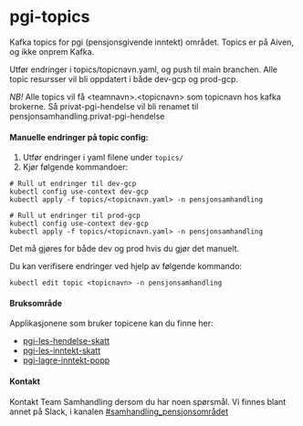 # pgi-topics
Kafka topics for pgi (pensjonsgivende inntekt) området. Topics er på Aiven, og ikke onprem Kafka.

Utfør endringer i topics/topicnavn.yaml, og push til main branchen. 
Alle topic resursser vil bli oppdatert i både dev-gcp og prod-gcp.

_*NB!*_ Alle topics vil få \<teamnavn>.\<topicnavn> som topicnavn hos kafka brokerne. 
Så privat-pgi-hendelse vil bli renamet til pensjonsamhandling.privat-pgi-hendelse

#### Manuelle endringer på topic config:
1. Utfør endringer i yaml filene under `topics/` 
2. Kjør følgende kommandoer:

```
# Rull ut endringer til dev-gcp
kubectl config use-context dev-gcp
kubectl apply -f topics/<topicnavn.yaml> -n pensjonsamhandling

# Rull ut endringer til prod-gcp
kubectl config use-context dev-gcp
kubectl apply -f topics/<topicnavn.yaml> -n pensjonsamhandling
```
Det må gjøres for både dev og prod hvis du gjør det manuelt.

Du kan verifisere endringer ved hjelp av følgende kommando:

```
kubectl edit topic <topicnavn> -n pensjonsamhandling
```

#### Bruksområde
Applikasjonene som bruker topicene kan du finne her:

- [pgi-les-hendelse-skatt](https://github.com/navikt/pgi-les-hendelse-skatt)
- [pgi-les-inntekt-skatt](https://github.com/navikt/pgi-les-inntekt-skatt)
- [pgi-lagre-inntekt-popp](https://github.com/navikt/pgi-lagre-inntekt-popp)

#### Kontakt
Kontakt Team Samhandling dersom du har noen spørsmål. 
Vi finnes blant annet på Slack, i kanalen [#samhandling_pensjonsområdet](https://nav-it.slack.com/archives/CQ08JC3UG)
